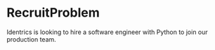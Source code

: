 # RecruitProblem
Identrics is looking to hire a software engineer with Python to join our production team.
